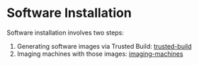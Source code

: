# Software Installation

Software installation involves two steps:

1. Generating software images via Trusted Build: [trusted-build](software-installation/trusted-build/ "mention")
2. Imaging machines with those images: [imaging-machines](software-installation/imaging-machines/ "mention")
